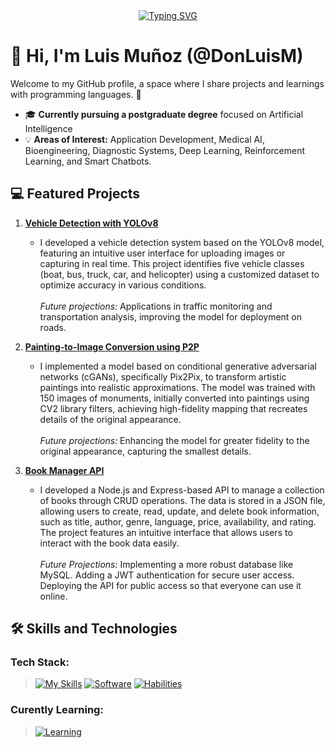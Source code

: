 <div align="center">
  <a href="https://git.io/typing-svg">
    <img src="https://readme-typing-svg.demolab.com?font=Fira+Code&pause=1000&center=true&vCenter=true&width=435&lines=Welcome+to+my+GitHub+profile!;AI+Models+Enthusiast;Passionate+about+Machine+Learning;Full-Stack+Web+Developer" alt="Typing SVG" />
  </a>
</div>

# 👋 Hi, I'm Luis Muñoz (@DonLuisM)  
Welcome to my GitHub profile, a space where I share projects and learnings with programming languages. 🚀  

- 🎓 **Currently pursuing a postgraduate degree** focused on Artificial Intelligence
- 💡 **Areas of Interest:** Application Development, Medical AI, Bioengineering, Diagnostic Systems, Deep Learning, Reinforcement Learning, and Smart Chatbots.   

<!-- Añadir los repositorios que me faltan -->
## 💻 Featured Projects  
1. [**Vehicle Detection with YOLOv8**](https://github.com/DonLuisM/Vehicles_detection_YOLO.git)  
   - I developed a vehicle detection system based on the YOLOv8 model, featuring an intuitive user interface for uploading images or capturing in real time. This project identifies five vehicle classes (boat, bus, truck, car, and helicopter) using a customized dataset to optimize accuracy in various conditions. <br><br><em>Future projections:</em> Applications in traffic monitoring and transportation analysis, improving the model for deployment on roads.  

2. [**Painting-to-Image Conversion using P2P**](https://github.com/DonLuisM/Pix2Pix.git)  
   - I implemented a model based on conditional generative adversarial networks (cGANs), specifically Pix2Pix, to transform artistic paintings into realistic approximations. The model was trained with 150 images of monuments, initially converted into paintings using CV2 library filters, achieving high-fidelity mapping that recreates details of the original appearance. <br><br><em>Future projections:</em> Enhancing the model for greater fidelity to the original appearance, capturing the smallest details.
  
3. [**Book Manager API**](https://github.com/DonLuisM/BookManager.git)
   - I developed a Node.js and Express-based API to manage a collection of books through CRUD operations. The data is stored in a JSON file, allowing users to create, read, update, and delete book information, such as title, author, genre, language, price, availability, and rating. The project features an intuitive interface that allows users to interact with the book data easily. <br><br><em>Future Projections:</em> Implementing a more robust database like MySQL. Adding a JWT authentication for secure user access. Deploying the API for public access so that everyone can use it online.


## 🛠️ Skills and Technologies
### Tech Stack:
> [![My Skills](https://skillicons.dev/icons?i=py,js,html,css,arduino,flask,anaconda)](https://skillicons.dev)
> [![Software](https://skillicons.dev/icons?i=tensorflow,sklearn,opencv,nodejs,react,tailwind,vscode)](https://skillicons.dev)
> [![Habilities](https://skillicons.dev/icons?i=git,github)](https://skillicons.dev)

### Curently Learning:
> [![Learning](https://skillicons.dev/icons?i=docker,mysql,threejs,linux,ubuntu,azure)](https://skillicons.dev)

<!-- 
## 📫 Contáctame  
- ✉️ **Email:** lfmb03@outlook.com  
- 🌐 **Portafolio:** [donluism.dev](https://tu-portafolio.com)  
- 💼 **LinkedIn:** [Luis Mejía](https://www.linkedin.com/in/tu-perfil/)  
-->



